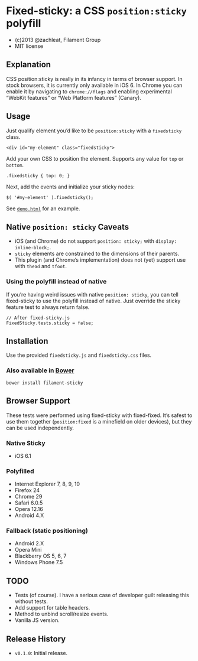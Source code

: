 # Fixed-sticky: a CSS `position:sticky` polyfill

- (c)2013 @zachleat, Filament Group
- MIT license

## Explanation

CSS position:sticky is really in its infancy in terms of browser support. In stock browsers, it is currently only available in iOS 6. In Chrome you can enable it by navigating to `chrome://flags` and enabling experimental “WebKit features” or “Web Platform features” (Canary).

## Usage

Just qualify element you’d like to be `position:sticky` with a `fixedsticky` class.

    <div id="my-element" class="fixedsticky">

Add your own CSS to position the element. Supports any value for `top` or `bottom`.

    .fixedsticky { top: 0; }

Next, add the events and initialize your sticky nodes:

    $( '#my-element' ).fixedsticky();

See [`demo.html`](http://filamentgroup.github.com/fixed-sticky/demo.html) for an example.

## Native `position: sticky` Caveats

* iOS (and Chrome) do not support `position: sticky;` with `display: inline-block;`.
* `sticky` elements are constrained to the dimensions of their parents.
* This plugin (and Chrome’s implementation) does not (yet) support use with `thead` and `tfoot`.

### Using the polyfill instead of native

If you’re having weird issues with native `position: sticky`, you can tell fixed-sticky to use the polyfill instead of native. Just override the sticky feature test to always return false.

    // After fixed-sticky.js
    FixedSticky.tests.sticky = false;

## Installation

Use the provided `fixedsticky.js` and `fixedsticky.css` files.

### Also available in [Bower](http://bower.io/)

    bower install filament-sticky

## Browser Support

These tests were performed using fixed-sticky with fixed-fixed. It’s safest to use them together (`position:fixed` is a minefield on older devices), but they can be used independently.

### Native Sticky

* iOS 6.1

### Polyfilled

* Internet Explorer 7, 8, 9, 10
* Firefox 24
* Chrome 29
* Safari 6.0.5
* Opera 12.16
* Android 4.X

### Fallback (static positioning)

* Android 2.X
* Opera Mini
* Blackberry OS 5, 6, 7
* Windows Phone 7.5

## TODO

* Tests (of course). I have a serious case of developer guilt releasing this without tests.
* Add support for table headers.
* Method to unbind scroll/resize events.
* Vanilla JS version.

## Release History

* `v0.1.0`: Initial release.